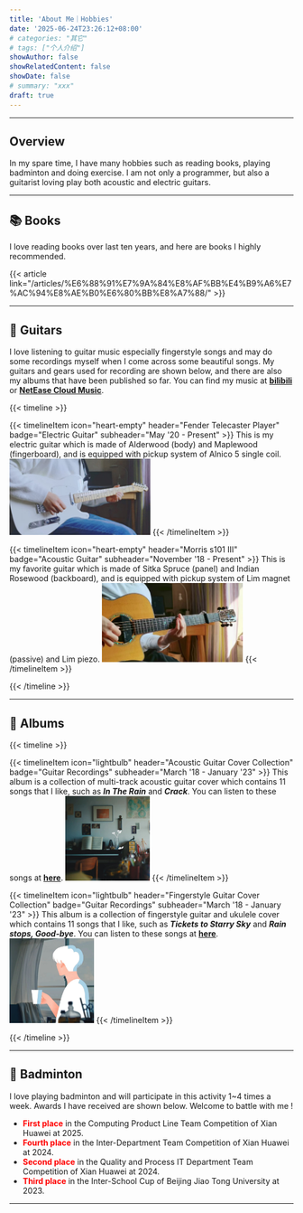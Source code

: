 ```yaml
---
title: 'About Me｜Hobbies'
date: '2025-06-24T23:26:12+08:00'
# categories: "其它"
# tags: ["个人介绍"]
showAuthor: false
showRelatedContent: false
showDate: false
# summary: "xxx"
draft: true
---
```


---

## Overview

In my spare time, I have many hobbies such as reading books, playing badminton and doing exercise. I am not only a programmer, but also a guitarist loving play both acoustic and electric guitars.

---

## 📚 Books

I love reading books over last ten years, and here are books I highly recommended.

{{< article link="/articles/%E6%88%91%E7%9A%84%E8%AF%BB%E4%B9%A6%E7%AC%94%E8%AE%B0%E6%80%BB%E8%A7%88/" >}}

---

## 🎸 Guitars

I love listening to guitar music especially fingerstyle songs and may do some recordings myself when I come across some beautiful songs. My guitars and gears used for recording are shown below, and there are also my albums that have been published so far. You can find my music at <b><a href="https://space.bilibili.com/14112152">bilibili</a></b> or <b><a href="https://music.163.com/#/artist?id=62054947">NetEase Cloud Music</a></b>.

{{< timeline >}}

{{< timelineItem icon="heart-empty" header="Fender Telecaster Player" badge="Electric Guitar" subheader="May '20 - Present" >}}
This is my electric guitar which is made of Alderwood (body) and Maplewood (fingerboard), and is equipped with pickup system of Alnico 5 single coil.
<img src="./images/guitar2.jpg" width="250" alt="guitar2">
{{< /timelineItem >}}

{{< timelineItem icon="heart-empty" header="Morris s101 Ⅲ" badge="Acoustic Guitar" subheader="November '18 - Present" >}}
This is my favorite guitar which is made of Sitka Spruce (panel) and Indian Rosewood (backboard), and is equipped with pickup system of Lim magnet (passive) and Lim piezo.
<img src="./images/guitar1.jpg" width="250" alt="guitar1">
{{< /timelineItem >}}

{{< /timeline >}}

<!-- ---
**Other recording gears I used:**

| Gears | My Choice |
|:---------|:----------|
| Mic | AKG C3000 |
| Preamp | Lim |
| Audio Card | Yamaha UR242 |
| DAW | Studio One |
| Plugins | Bias fx2 / Ozone / Lexicon / Waves / Slate Digital / Raum |
| Video Editing | Video Studio Pro 2019 | -->
---

## 🎵 Albums

{{< timeline >}}

{{< timelineItem icon="lightbulb" header="Acoustic Guitar Cover Collection" badge="Guitar Recordings" subheader="March '18 - January '23" >}}
This album is a collection of multi-track acoustic guitar cover which contains 11 songs that I like, such as <b><i>In The Rain</i></b> and <b><i>Crack</i></b>. You can listen to these songs at <b><a href="https://music.163.com/#/album?id=197408623">here</a></b>.
<img src="./images/album1.png" width="150" alt="album1">
{{< /timelineItem >}}

{{< timelineItem icon="lightbulb" header="Fingerstyle Guitar Cover Collection" badge="Guitar Recordings" subheader="March '18 - January '23" >}}
This album is a collection of fingerstyle guitar and ukulele cover which contains 11 songs that I like, such as <b><i>Tickets to Starry Sky</i></b> and <b><i>Rain stops, Good-bye</i></b>. You can listen to these songs at <b><a href="https://music.163.com/#/album?id=197653151">here</a></b>.
<img src="./images/album2.png" width="150" alt="album2">
{{< /timelineItem >}}

{{< /timeline >}}

---

## 🏸 Badminton

I love playing badminton and will participate in this activity 1~4 times a week. Awards I have received are shown below. Welcome to battle with me !

- <b><font color="#ff0000">First place</font></b> in the Computing Product Line Team Competition of Xian Huawei at 2025.
- <b><font color="#ff0000">Fourth place</font></b> in the Inter-Department Team Competition of Xian Huawei at 2024.
- <b><font color="#ff0000">Second place</font></b> in the Quality and Process IT Department Team Competition of Xian Huawei at 2024.
- <b><font color="#ff0000">Third place</font></b> in the Inter-School Cup of Beijing Jiao Tong University at 2023.

---
